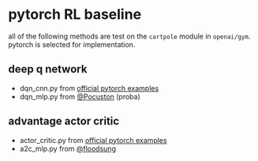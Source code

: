 # pytorch RL baseline 

all of the following methods are test on the `cartpole` module in `openai/gym`.
pytorch is selected for implementation.


## deep q network
 - dqn_cnn.py from [official pytorch examples](https://github.com/pytorch/tutorials/blob/master/intermediate_source/reinforcement_q_learning.py)
 - dqn_mlp.py from [@Pocuston](https://gist.github.com/Pocuston) (proba)
 
## advantage actor critic 
 - actor_critic.py from [official pytorch examples](https://github.com/pytorch/examples/blob/master/reinforcement_learning/actor_critic.py)
 - a2c_mlp.py from [@floodsung](https://github.com/floodsung/a2c_cartpole_pytorch)
